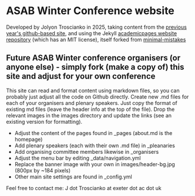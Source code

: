 # ASAB Winter Conference website

Developed by Jolyon Troscianko in 2025, taking content from the [previous year's github-based site](https://asabwinter2024.github.io/), and using the Jekyll [academicpages website repository](https://github.com/academicpages/academicpages.github.io) (which has an MIT license), itself forked from [minimal-mistakes](https://mmistakes.github.io/minimal-mistakes/)

## Future ASAB Winter conference organisers (or anyone else) - simply fork (make a copy of) this site and adjust for your own conference

This site can read and format content using markdown files, so you can probably just adjust all the code on Github directly. Create new .md files for each of your organisers and plenary speakers. Just copy the format of existing md files (leave the header info at the top of the file). Drop the relevant images in the images directory and update the links (see an existing version for formatting).

- Adjust the content of the pages found in _pages (about.md is the homepage)
- Add plenary speakers (each with their own .md file) in _pleanaries
- Add organising committee members likewise in _organisers
- Adjust the menu bar by editing _data/navigation.yml
- Replace the banner image with your own in images/header-bg.jpg (800px by ~184 pixels)
- Other main site settings are found in _config.yml

Feel free to contact me: J dot Troscianko at exeter dot ac dot uk
